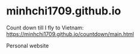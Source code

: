# minhchi1709.github.io
Count down till I fly to Vietnam: https://minhchi1709.github.io/countdown/main.html


Personal website
